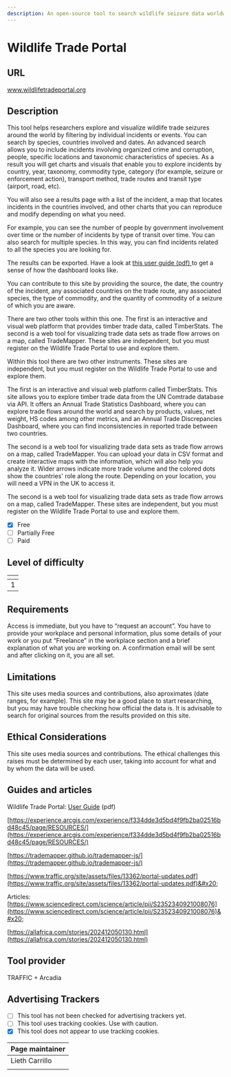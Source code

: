 ```yaml
---
description: An open-source tool to search wildlife seizure data worldwide.
---
```


# Wildlife Trade Portal

## URL

[www.wildlifetradeportal.org ](https://www.wildlifetradeportal.org/)

## Description

This tool helps researchers explore and visualize wildlife trade seizures around the world by filtering by individual incidents or events. You can search by species, countries involved and dates. An advanced search allows you to include incidents involving organized crime and corruption, people, specific locations and taxonomic characteristics of species. As a result you will get charts and visuals that enable you to explore incidents by country, year, taxonomy, commodity type, category (for example, seizure or enforcement action), transport method, trade routes and transit type (airport, road, etc).&#x20;

You will also see a results page with a list of the incident, a map that locates incidents in the countries involved, and other charts that you can reproduce and modify depending on what you need.

For example, you can see the number of people by government involvement over time or the number of incidents by type of transit over time. You can also search for multiple species. In this way, you can find incidents related to all the species you are looking for.&#x20;

The results can be exported. Have a look at [this user guide (pdf) ](https://www.wildlifetradeportal.org/wildlife-trade-portal-guide.pdf)to get a sense of how the dashboard looks like.&#x20;

You can contribute to this site by providing the source, the date, the country of the incident, any associated countries on the trade route, any associated species, the type of commodity, and the quantity of commodity of a seizure of which you are aware.

There are two other tools within this one. The first is an interactive and visual web platform that provides timber trade data, called TimberStats. The second is a web tool for visualizing trade data sets as trade flow arrows on a map, called TradeMapper. These sites are independent, but you must register on the Wildlife Trade Portal to use and explore them.

Within this tool there are two other instruments. These sites are independent, but you must register on the Wildlife Trade Portal to use and explore them.

The first is an interactive and visual web platform called TimberStats. This site allows you to explore timber trade data from the UN Comtrade database via API. It offers an Annual Trade Statistics Dashboard, where you can explore trade flows around the world and search by products, values, net weight, HS codes among other metrics, and an Annual Trade Discrepancies Dashboard, where you can find inconsistencies in reported trade between two countries.

The second is a web tool for visualizing trade data sets as trade flow arrows on a map, called TradeMapper. You can upload your data in CSV format and create interactive maps with the information, which will also help you analyze it. Wider arrows indicate more trade volume and the colored dots show the countries' role along the route. Depending on your location, you will need a VPN in the UK to access it.&#x20;

The second is a web tool for visualizing trade data sets as trade flow arrows on a map, called TradeMapper. These sites are independent, but you must register on the Wildlife Trade Portal to use and explore them.

* [x] Free
* [ ] Partially Free
* [ ] Paid

## Level of difficulty

<table><thead><tr><th data-type="rating" data-max="5"></th></tr></thead><tbody><tr><td>1</td></tr></tbody></table>

## Requirements

Access is immediate, but you have to “request an account”. You have to provide your workplace and personal information, plus some details of your work or you put “Freelance” in the workplace section and a brief explanation of what you are working on. A confirmation email will be sent and after clicking on it, you are all set.

## Limitations

This site uses media sources and contributions, also aproximates (date ranges, for example). This site may be a good place to start researching, but you may have trouble checking how official the data is. It is advisable to search for original sources from the results provided on this site.

## Ethical Considerations

This site uses media sources and contributions. The ethical challenges this raises must be determined by each user, taking into account for what and by whom the data will be used.

## Guides and articles

Wildlife Trade Portal: [User Guide](https://www.wildlifetradeportal.org/wildlife-trade-portal-guide.pdf) (pdf)

[https://experience.arcgis.com/experience/f334dde3d5bd4f9fb2ba02516bd48c45/page/RESOURCES/](https://experience.arcgis.com/experience/f334dde3d5bd4f9fb2ba02516bd48c45/page/RESOURCES/)

[https://trademapper.github.io/trademapper-js/](https://trademapper.github.io/trademapper-js/)

[https://www.traffic.org/site/assets/files/13362/portal-updates.pdf](https://www.traffic.org/site/assets/files/13362/portal-updates.pdf)&#x20;

Articles: [https://www.sciencedirect.com/science/article/pii/S2352340921008076](https://www.sciencedirect.com/science/article/pii/S2352340921008076)&#x20;

[https://allafrica.com/stories/202412050130.html](https://allafrica.com/stories/202412050130.html)

## Tool provider

TRAFFIC + Arcadia

## Advertising Trackers

* [ ] This tool has not been checked for advertising trackers yet.
* [ ] This tool uses tracking cookies. Use with caution.
* [x] This tool does not appear to use tracking cookies.

| Page maintainer |
| --------------- |
| Lieth Carrillo  |
|                 |
